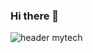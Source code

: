 ### Hi there 👋
![header](https://capsule-render.vercel.app/api?type=waving&color=gradient&height=300&section=header&text=JoonKi%20&fontSize=90)
mytech
<!--
**joonki53/joonki53** is a ✨ _special_ ✨ repository because its `README.md` (this file) appears on your GitHub profile.

Here are some ideas to get you started:

- 🔭 I’m currently working on ...
- 🌱 I’m currently learning ...
- 👯 I’m looking to collaborate on ...
- 🤔 I’m looking for help with ...
- 💬 Ask me about ...
- 📫 How to reach me: ...
- 😄 Pronouns: ...
- ⚡ Fun fact: ...
-->
